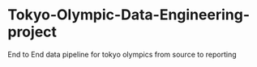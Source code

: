 # Tokyo-Olympic-Data-Engineering-project
End to End data pipeline for tokyo olympics from source to reporting
